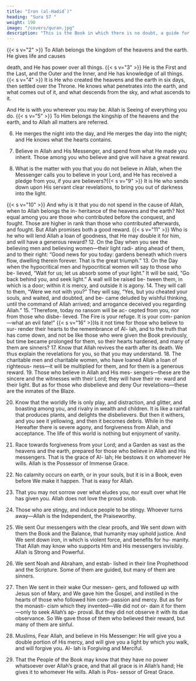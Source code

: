 ```yaml
---
title: "Iron (al-Hadid`)"
heading: "Sura 57 "
weight: 190
image: "/covers/quran.jpg"
description: "This is the Book in which there is no doubt, a guide for the righteous."
---
```



<!-- 1. Glorifying Allah is everything in the heavens and the earth. He is the Almighty, the
Wise. -->{{< s v="2" >}}  To Allah belongs the kingdom of the heavens and the earth. He gives life and causes
death, and He has power over all things. 
{{< s v="3" >}}  He is the First and the Last, and the Outer and the Inner, and He has knowledge of all things.
{{< s v="4" >}}  It is He who created the heavens and the earth in six days, then settled over the
Throne. He knows what penetrates into the earth, and what comes out of it, and what descends from the sky, and what ascends to it.

And He is with you wherever you may be. Allah is Seeing of everything you do.
{{< s v="5" >}}  To Him belongs the kingship of the heavens and the earth, and to Allah all matters are referred.

6. He merges the night into the day, and He merges the day into the night; and He knows
what the hearts contains.

7. Believe in Allah and His Messenger, and spend from what He made you inherit. Those
among you who believe and give will have a great reward.

8. What is the matter with you that you do not believe in Allah, when the Messenger calls
you to believe in your Lord, and He has received a pledge from you, if you are believers?{{< s v="9" >}}  It is He who sends down upon His servant clear revelations, to bring you out of darkness into the light.

{{< s v="10" >}}  And why is it that you do not spend in the cause of Allah, when to Allah belongs the in-
heritance of the heavens and the earth? Not equal among you are those who contributed
before the conquest, and fought. Those are higher in rank than those who contributed
afterwards, and fought. But Allah promises both a good reward. <!-- Allah is Well Experi-enced in what you do. -->
{{< s v="11" >}}  Who is he who will lend Allah a loan of
goodness, that He may double it for him, and
will have a generous reward?
12. On the Day when you see the believing
men and believing women—their light radi-
ating ahead of them, and to their right: “Good
news for you today: gardens beneath which
rivers flow, dwelling therein forever. That is
the great triumph.”
13. On the Day when the hypocritical men and
hypocritical women will say to those who be-
lieved, “Wait for us; let us absorb some of
your light.” It will be said, “Go back behind
you, and seek light.” A wall will be raised be-
tween them, in which is a door; within it is
mercy, and outside it is agony.
14. They will call to them, “Were we not with
you?” They will say, “Yes, but you cheated
your souls, and waited, and doubted, and be-
came deluded by wishful thinking, until the
command of Allah arrived; and arrogance
deceived you regarding Allah.”
15. “Therefore, today no ransom will be ac-
cepted from you, nor from those who disbe-
lieved. The Fire is your refuge. It is your com-
panion—what an evil fate!”
{{< s v="16" >}}Is it not time for those who believe to sur-
render their hearts to the remembrance of Al-
lah, and to the truth that has come down, and
not be like those who were given the Book
previously, but time became prolonged for
them, so their hearts hardened, and many of
them are sinners?
17. Know that Allah revives the earth after its
death. We thus explain the revelations for
you, so that you may understand.
18. The charitable men and charitable women,
who have loaned Allah a loan of righteous-
ness—it will be multiplied for them, and for
them is a generous reward.
19. Those who believe in Allah and His mes-
sengers—these are the sincere and the witnesses with their Lord; they will have their re-
ward and their light. But as for those who disbelieve and deny Our revelations—these are
the inmates of the Blaze.

20. Know that the worldly life is only play, and distraction, and glitter, and boasting among
you, and rivalry in wealth and children. It is like a rainfall that produces plants, and delights the disbelievers. But then it withers,
and you see it yellowing, and then it becomes debris. While in the Hereafter there is severe
agony, and forgiveness from Allah, and acceptance. The life of this world is nothing but
enjoyment of vanity.

21. Race towards forgiveness from your Lord; and a Garden as vast as the heavens and the
earth, prepared for those who believe in Allah and His messengers. That is the grace of Al-
lah; He bestows it on whomever He wills. Allah is the Possessor of Immense Grace.
22. No calamity occurs on earth, or in your souls, but it is in a Book, even before We
make it happen. That is easy for Allah.

23. That you may not sorrow over what eludes you, nor exult over what He has given you.
Allah does not love the proud snob.

24. Those who are stingy, and induce people to be stingy. Whoever turns away—Allah is the
Independent, the Praiseworthy.

25. We sent Our messengers with the clear
proofs, and We sent down with them the
Book and the Balance, that humanity may
uphold justice. And We sent down iron, in
which is violent force, and benefits for hu-
manity. That Allah may know who supports
Him and His messengers invisibly. Allah is
Strong and Powerful.
26. We sent Noah and Abraham, and estab-
lished in their line Prophethood and the
Scripture. Some of them are guided, but
many of them are sinners.
27. Then We sent in their wake Our messen-
gers, and followed up with Jesus son of Mary,
and We gave him the Gospel, and instilled in
the hearts of those who followed him com-
passion and mercy. But as for the monasti-
cism which they invented—We did not or-
dain it for them—only to seek Allah’s ap-
proval. But they did not observe it with its
due observance. So We gave those of them
who believed their reward, but many of them
are sinful.
28. Muslims,  Fear Allah, and believe
in His Messenger: He will give you a double
portion of His mercy, and will give you a light
by which you walk, and will forgive you. Al-
lah is Forgiving and Merciful.
29. That the People of the Book may know that
they have no power whatsoever over Allah’s
grace, and that all grace is in Allah’s hand; He
gives it to whomever He wills. Allah is Pos-
sessor of Great Grace.


